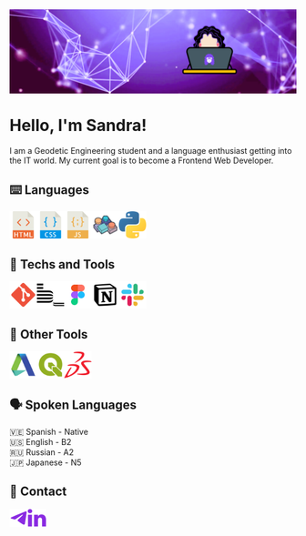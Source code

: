 
<img src="images/github-banner.png" width="900px" align="top" />
<!--<img src="images/geacodes-logo.png" width="120px" align="right" /> -->

<br/>

# Hello, I'm Sandra!
 I am a Geodetic Engineering student and a language enthusiast getting into the IT world. My current goal is to become a Frontend Web Developer.


## ⌨️ Languages

<img title="HTML5" alt="HTML5" align="left" width="48px" src="images/html-svgrepo-com.svg"/>
<img title="CSS3" alt="CSS" align="left" width="48px" src="images/css-svgrepo-com.svg" />
<img title="Javascript" alt="Javascript" align="left" width="48px" src="images/javascript-svgrepo-com.svg" />
<img title="VB6" alt="VB6" align="left" width="48px" src="images/icons8-microsoft-visual-basic-6-100.png" />
<img title="Python" alt="Python" align="left" width="48px" src="images/python-svgrepo-com.svg" />


<br />
<br />
<br />

## 🧰 Techs and Tools
<img title="Git" alt="Git" align="left" width="48px" src="images/git-svgrepo-com.svg"/>
<img title="BEM" alt="BEM" align="left" width="48px" src="images/bem-svgrepo-com.svg"/>
<img title="Figma" alt="Figma" align="left" width="48px" src="images/figma-svgrepo-com.svg"/>
<img title="Notion" alt="Notion" align="left" width="48px" src="images/notion-svgrepo-com.svg"/>
<img title="Slack" alt="Slack" align="left" width="48px" src="images/slack-svgrepo-com.svg"/>


<br />
<br />
<br />

## 🧩 Other Tools
<img title="Autodesk" alt="Autodesk" align="left" width="48px" src="images/autodesk-svgrepo-com.svg"/>
<img title="QGIS" alt="QGIS" align="left" width="48px" src="images/qgis-svgrepo-com.svg"/>
<img title="Solidworks" alt="Solidworks" align="left" width="48px" src="images/solidworks-svgrepo-com.svg"/>

<br />
<br />
<br />

## 🗣 Spoken Languages

🇻🇪 Spanish - Native
<br />
🇺🇸 English - B2
<br />
🇷🇺 Russian - A2
<br />
🇯🇵 Japanese - N5

## 📩 Contact

[<img title="Telegram" align="left" alt="geasand | Telegram" width="32px" src="images/telegram-svgrepo-com (1).svg" />](https://t.me/geasand)
    
[<img title="Linkedin" align="left" alt="geasand | Linkedin" width="32px" src="images/linkedin-svgrepo-com.svg" margin="10px" />](https://www.linkedin.com/in/geasand/)



<!--
**geasand/geasand** is a ✨ _special_ ✨ repository because its `README.md` (this file) appears on your GitHub profile.

Here are some ideas to get you started:

- 🔭 I’m currently working on ...
- 🌱 I’m currently learning ...
- 👯 I’m looking to collaborate on ...
- 🤔 I’m looking for help with ...
- 💬 Ask me about ...
- 📫 How to reach me: ...
-->
